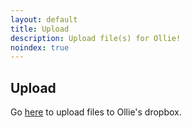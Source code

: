 ```yaml
---
layout: default
title: Upload
description: Upload file(s) for Ollie!
noindex: true
---
```


## Upload

Go [here](https://www.dropbox.com/request/ovsaxEqpmmexNdFQO0WG) to upload files to Ollie's dropbox.
